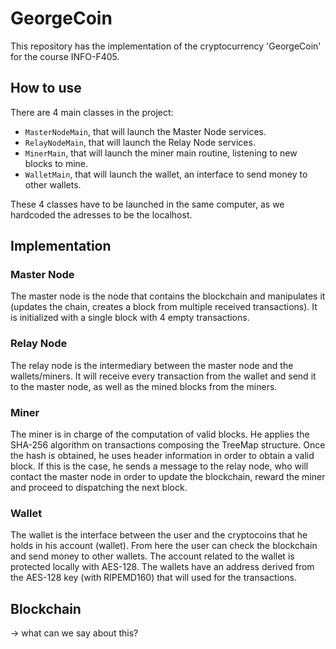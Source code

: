 # GeorgeCoin

This repository has the implementation of the cryptocurrency 'GeorgeCoin' for the course INFO-F405.

## How to use

There are 4 main classes in the project:
  - `MasterNodeMain`, that will launch the Master Node services.
  - `RelayNodeMain`, that will launch the Relay Node services.
  - `MinerMain`, that will launch the miner main routine, listening to new blocks to mine.
  - `WalletMain`, that will launch the wallet, an interface to send money to other wallets.

These 4 classes have to be launched in the same computer, as we hardcoded the adresses to be the localhost.

## Implementation

### Master Node
  The master node is the node that contains the blockchain and manipulates it (updates the chain,
  creates a block from multiple received transactions). It is initialized with a single block with
  4 empty transactions.

### Relay Node
  The relay node is the intermediary between the master node and the wallets/miners. It will receive every
  transaction from the wallet and send it to the master node, as well as the mined blocks from the miners.


### Miner
  The miner is in charge of the computation of valid blocks. He applies the SHA-256 algorithm on transactions
  composing the TreeMap structure. Once the hash is obtained, he uses header information in order to obtain a 
  valid block. If this is the case, he sends a message to the relay node, who will contact the master node in 
  order to update the blockchain, reward the miner and proceed to dispatching the next block.

### Wallet
  The wallet is the interface between the user and the cryptocoins that he holds in his account (wallet). From here the user can check the blockchain and send money to other wallets. The account related to the wallet is protected locally with AES-128. The wallets have an address derived from the AES-128 key (with RIPEMD160) that will used for the transactions.


## Blockchain
 -> what can we say about this?
